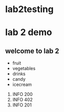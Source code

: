 # lab2testing
# lab 2 demo

## welcome to lab 2

- fruit
- vegetables
- drinks
- candy
- icecream

1. INFO 200
2. INFO 402
3. INFO 201